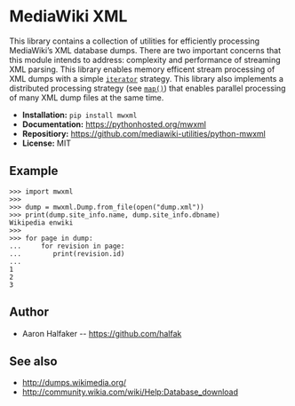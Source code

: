# MediaWiki XML

This library contains a collection of utilities for efficiently 
processing MediaWiki’s XML database dumps. There are two 
important concerns that this module intends to address: 
complexity and performance of streaming XML parsing.  This library
enables memory efficent stream processing of XML dumps with 
a simple [`iterator`](https://pythonhosted.org/mwxml/iteration.html) 
strategy.  This library also implements a distributed
processing strategy (see 
[`map()`](https://pythonhosted.org/mwxml/map.html)) that enables parallel
processing of many XML dump files at the same time. 

* **Installation:** ``pip install mwxml``
* **Documentation:** https://pythonhosted.org/mwxml
* **Repositiory:** https://github.com/mediawiki-utilities/python-mwxml
* **License:** MIT

## Example

    >>> import mwxml
    >>>
    >>> dump = mwxml.Dump.from_file(open("dump.xml"))
    >>> print(dump.site_info.name, dump.site_info.dbname)
    Wikipedia enwiki
    >>>
    >>> for page in dump:
    ...     for revision in page:
    ...        print(revision.id)
    ...
    1
    2
    3
    
## Author
* Aaron Halfaker -- https://github.com/halfak

## See also 
* http://dumps.wikimedia.org/
* http://community.wikia.com/wiki/Help:Database_download
